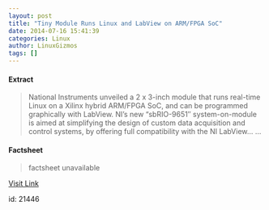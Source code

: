```yaml
---
layout: post
title: "Tiny Module Runs Linux and LabView on ARM/FPGA SoC"
date: 2014-07-16 15:41:39
categories: Linux
author: LinuxGizmos
tags: []
---
```



#### Extract
>National Instruments unveiled a 2 x 3-inch module that runs real-time Linux on a Xilinx hybrid ARM/FPGA SoC, and can be programmed graphically with LabView. NI’s new “sbRIO-9651″ system-on-module is aimed at simplifying the design of custom data acquisition and control systems, by offering full compatibility with the NI LabView......

#### Factsheet
>factsheet unavailable

[Visit Link](https://www.linux.com/news/embedded-mobile/mobile-linux/780626-tiny-module-runs-linux-and-labview-on-armfpga-soc/)

id:   21446
